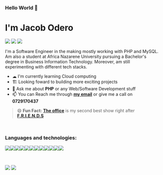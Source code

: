 ### **Hello World** 👋 


# I'm Jacob Odero

[<img src="https://img.icons8.com/color/30/000000/gmail-new.png"/>](mailto:jackjax617@gmail.com)
[<img src="https://img.icons8.com/color/30/000000/linkedin.png"/>](https://www.linkedin.com/in/jacob-odero-b649151b6)
[<img src="https://img.icons8.com/fluency/26/000000/link.png"/>](https://jacobjax.github.io/portfolio_website/)

I'm a Software Engineer in the making mostly working with PHP and MySQL. Am also a student at Africa Nazarene University pursuing a Bachelor's degree in Business Information Technology. Moreover, am still experimenting with different tech stacks.

* ☁ I'm currently learning Cloud computing
* 🏗 Looking foward to building more exciting projects
* 💬 Ask me about **PHP** or any Web/Software Development stuff
* 📫 You can Reach me through **[my email](mailto:jackjax617@gmail.com)** or give me a call on **0729170437**


> 😄 **Fun Fact:** **[The office](https://www.imdb.com/title/tt0386676/)** is my second best show right after **[F.R.I.E.N.D.S](https://www.imdb.com/title/tt0108778/)**


<br>

### **Languages and technologies:**
<img src="https://img.icons8.com/color/40/000000/html-5--v1.png"/><img src="https://img.icons8.com/color/40/000000/css3.png"/><img src="https://img.icons8.com/color/40/000000/javascript--v1.png"/><img src="https://img.icons8.com/officel/40/000000/php-logo.png"/><img src="https://img.icons8.com/color/40/000000/python--v1.png"/><img src="https://img.icons8.com/ios-filled/40/000000/flask.png"/><img src="https://img.icons8.com/color/40/000000/java-coffee-cup-logo--v1.png"/><img src="https://img.icons8.com/color/40/000000/c-sharp-logo.png"/><img src="https://img.icons8.com/color/40/000000/git.png"/><img src="https://img.icons8.com/fluent/40/000000/command-line.png"/><img src="https://img.icons8.com/color/40/000000/mysql-logo.png"/><img src="https://img.icons8.com/color/40/000000/microsoft-sql-server.png"/>

<br>

<br>

<img src="https://github-readme-stats.vercel.app/api?username=JacobJax&&show_icons=true&title_color=ffffff&icon_color=bb2acf&text_color=daf7dc&bg_color=151515&theme=radical">

<img src="https://github-readme-stats.vercel.app/api/top-langs/?username=JacobJax&layout=compact&show_icons=true&theme=radical">
